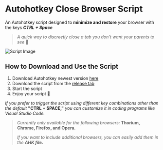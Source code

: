 # Autohotkey Close Browser Script

An Autohotkey script designed to **minimize and restore** your browser with the keys ***CTRL + Space***
> *A quick way to discreetly close a tab you don't want your parents to see* 👀

![Script Image](https://i.imgur.com/05zYGof.png)

## How to Download and Use the Script
1. Download Autohotkey newest version [here](https://www.autohotkey.com/)
2. Download the script from the [release tab](https://github.com/DaPiCu/ahk-close-window-script/releases/tag/Script)
3. Start the script
4. Enjoy your script 👀

*If you prefer to trigger the script using different key combinations other than the default* **"CTRL + SPACE,"** *you can customize it in coding programs like Visual Studio Code.*

>*Currently only available for the following browsers:* **Thorium, Chrome, Firefox, and Opera.**
>
>*If you want to include additional browsers, you can easily add them in the* ***AHK file.***
